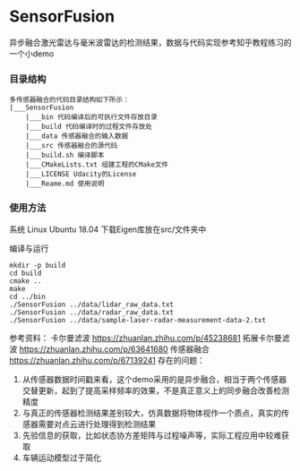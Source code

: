 # SensorFusion

异步融合激光雷达与毫米波雷达的检测结果，数据与代码实现参考知乎教程练习的一个小demo


### 目录结构

```
多传感器融合的代码目录结构如下所示：
|___SensorFusion
    |___bin 代码编译后的可执行文件存放目录
    |___build 代码编译时的过程文件存放处
    |___data 传感器融合的输入数据
    |___src 传感器融合的源代码
    |___build.sh 编译脚本
    |___CMakeLists.txt 组建工程的CMake文件
    |___LICENSE Udacity的License
    |___Reame.md 使用说明
```

### 使用方法

系统
Linux Ubuntu 18.04
下载Eigen库放在src/文件夹中

编译与运行

```shell
mkdir -p build
cd build
cmake ..
make
cd ../bin
./SensorFusion ../data/lidar_raw_data.txt
./SensorFusion ../data/radar_raw_data.txt
./SensorFusion ../data/sample-laser-radar-measurement-data-2.txt
```

参考资料：
卡尔曼滤波
https://zhuanlan.zhihu.com/p/45238681
拓展卡尔曼滤波
https://zhuanlan.zhihu.com/p/63641680
传感器融合
https://zhuanlan.zhihu.com/p/67139241
存在的问题：
1. 从传感器数据时间戳来看，这个demo采用的是异步融合，相当于两个传感器交替更新，起到了提高采样频率的效果，不是真正意义上的同步融合改善检测精度
2. 与真正的传感器检测结果差别较大，仿真数据将物体视作一个质点，真实的传感器需要对点云进行处理得到检测结果
3. 先验信息的获取，比如状态协方差矩阵与过程噪声等，实际工程应用中较难获取
4. 车辆运动模型过于简化